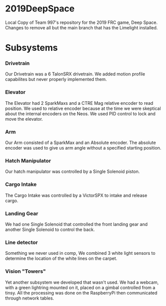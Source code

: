 # 2019DeepSpace
Local Copy of Team 997's repository for the 2019 FRC game, Deep Space.  Changes to remove all but the main branch that has
the Limelight installed.
<h1>Subsystems</h1>
<h3>Drivetrain</h3>
  Our Drivetrain was a 6 TalonSRX drivetrain. We added motion profile capabilites but never properly implemented them.
<h3>Elevator</h3>
  The Elevator had 2 SparkMaxs and a CTRE Mag relative encoder to read position. We used to relative encoder because
  at the time we were skeptical about the internal encoders on the Neos. We used PID control to lock and move the elevator.
<h3>Arm</h3>
  Our Arm consisted of a SparkMax and an Absolute encoder. The absolute encoder was used to give us arm angle without a
  specified starting position.
<h3>Hatch Manipulator</h3>
  Our hatch manipulator was controlled by a Single Solenoid piston.
<h3>Cargo Intake</h3>
  The Cargo Intake was controlled by a VictorSPX to intake and release cargo.
<h3>Landing Gear</h3>
  We had one Single Solenoid that controlled the front landing gear and another Single Solenoid to control the back.
<h3>Line detector</h3>
  Something we never used in comp, We combined 3 white light sensors to determine the location of the white lines
  on the carpet.
<h3>Vision "Towers"</h3>
  Yet another subsystem we developed that wasn't used. We had a webcam, with a green lightring mounted on it, placed on a gimbal
  controlled from a tinsy. All the processing was done on the RaspberryPi then communicated through network tables.
